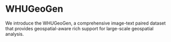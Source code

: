 # WHUGeoGen
We introduce the WHUGeoGen, a comprehensive image-text paired dataset that provides geospatial-aware rich support for large-scale geospatial analysis. 
